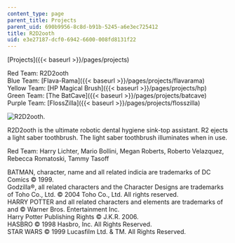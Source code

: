 ```yaml
---
content_type: page
parent_title: Projects
parent_uid: 690b9956-8c8d-b91b-5245-a6e3ec725412
title: R2D2ooth
uid: e3e27187-dcf0-6942-6600-008fd8131f22
---
```


[Projects]({{< baseurl >}}/pages/projects)

Red Team: R2D2ooth  
Blue Team: [Flava-Rama]({{< baseurl >}}/pages/projects/flavarama)  
Yellow Team: [HP Magical Brush]({{< baseurl >}}/pages/projects/hp)  
Green Team: [The BatCave]({{< baseurl >}}/pages/projects/batcave)  
Purple Team: [FlossZilla]({{< baseurl >}}/pages/projects/flosszilla)

![R2D2ooth.](/courses/mechanical-engineering/2-00b-toy-product-design-spring-2008/projects/r2dtooth.jpg)

R2D2ooth is the ultimate robotic dental hygiene sink-top assistant. R2 ejects a light saber toothbrush. The light saber toothbrush illuminates when in use.

Red Team: Harry Lichter, Mario Bollini, Megan Roberts, Roberto Velazquez, Rebecca Romatoski, Tammy Tasoff

BATMAN, character, name and all related indicia are trademarks of DC Comics © 1999.  
Godzilla®, all related characters and the Character Designs are trademarks of Toho Co., Ltd. © 2004 Toho Co., Ltd. All rights reserved.  
HARRY POTTER and all related characters and elements are trademarks of and © Warner Bros. Entertainment Inc.  
Harry Potter Publishing Rights © J.K.R. 2006.  
HASBRO © 1998 Hasbro, Inc. All Rights Reserved.  
STAR WARS © 1999 Lucasfilm Ltd. & TM. All Rights Reserved.